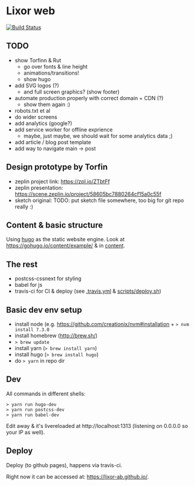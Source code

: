# Lixor web

[![Build Status](https://travis-ci.org/lixor-ab/lixor-web.svg?branch=master)](https://travis-ci.org/lixor-ab/lixor-web)

## TODO
* show Torfinn & Rut
    * go over fonts & line height
    * animations/transitions!
    * show hugo
* add SVG logos (?)
    * and full screen graphics? (show footer)
* automate production properly with correct domain + CDN (?)
    * show them again :)
* robots.txt et al
* do wider screens
* add analytics (google?)
* add service worker for offline exprience
   * maybe, just maybe, we should wait for some analytics data ;)
* add article / blog post template
* add way to navigate main -> post


## Design prototype by Torfin
* zeplin project link: https://zpl.io/ZTbtFf
* zeplin presentation: https://scene.zeplin.io/project/58605bc7880264cf15a0c55f
* sketch original: TODO: put sketch file somewhere, too big for git repo really :)


## Content & basic structure
Using [hugo](https://gohugo.io/) as the static website engine. Look at
https://gohugo.io/content/example/ & in [content](content).


## The rest
* postcss-cssnext for styling
* babel for js
* travis-ci for CI & deploy (see [.travis.yml](.travis.yml) & [scripts/deploy.sh](scripts/deploy.sh))


## Basic dev env setup
* install node (e.g. https://github.com/creationix/nvm#installation + `> nvm install 7.3.0`
* install homebrew (http://brew.sh/)
* `> brew update`
* install yarn (`> brew install yarn`)
* install hugo (`> brew install hugo`)
* do `> yarn` in repo dir


## Dev

All commands in different shells:

    > yarn run hugo-dev
    > yarn run postcss-dev
    > yarn run babel-dev

Edit away & it's livereloaded at http://localhost:1313 (listening on 0.0.0.0 so your IP as well).


## Deploy
Deploy (to github pages), happens via travis-ci.

Right now it can be accessed at: https://lixor-ab.github.io/.


